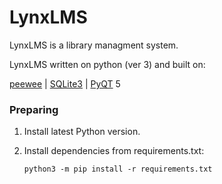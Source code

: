 # LynxLMS

LynxLMS is a library managment system.

LynxLMS written on python (ver 3) and built on:

[peewee] | [SQLite3] | [PyQT] 5

### Preparing

1. Install latest Python version.
2. Install dependencies from requirements.txt:

    `python3 -m pip install -r requirements.txt`



[peewee]: https://github.com/coleifer/peewee "PeeWee ORM"
[SQLite3]: http://sqlite.org/
[PyQT]: https://www.riverbankcomputing.com/software/pyqt/intro